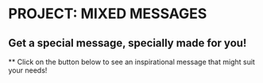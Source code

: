 # PROJECT: MIXED MESSAGES

## Get a special message, specially made for you!

** Click on the button below to see an inspirational message that might suit your needs!